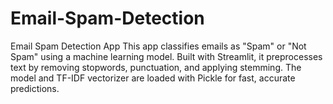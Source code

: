 # Email-Spam-Detection
Email Spam Detection App This app classifies emails as "Spam" or "Not Spam" using a machine learning model. Built with Streamlit, it preprocesses text by removing stopwords, punctuation, and applying stemming. The model and TF-IDF vectorizer are loaded with Pickle for fast, accurate predictions.
